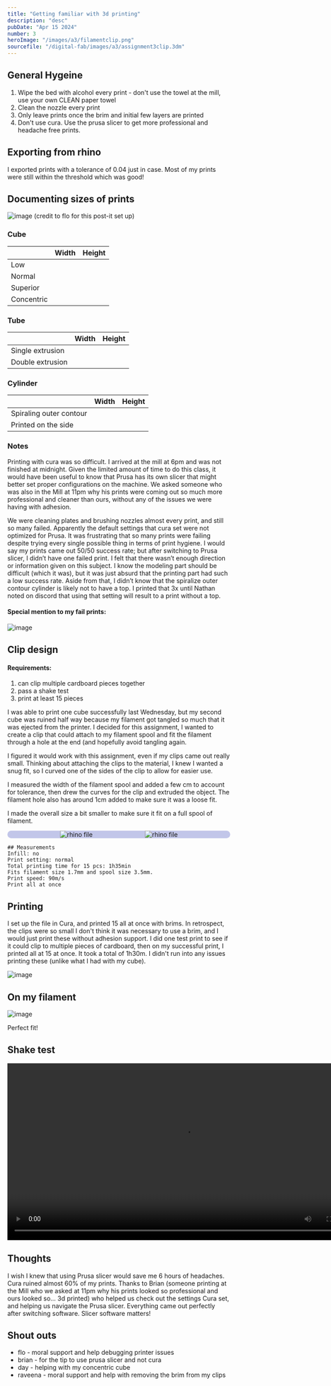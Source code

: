 ```yaml
---
title: "Getting familiar with 3d printing"
description: "desc"
pubDate: "Apr 15 2024"
number: 3
heroImage: "/images/a3/filamentclip.png"
sourcefile: "/digital-fab/images/a3/assignment3clip.3dm"
---
```


<style>
    .sbs {
    display: flex;
    flex-direction: row;
    flex-wrap:wrap;
justify-content: space-evenly;
background-color: #abb0e2b4;
  border-radius: 11px;
@media (max-width: 720px) {
  body {
    font-size: 18px;
  }
  main {
    padding: 1em;
  }
}

}
    </style>

## General Hygeine

1. Wipe the bed with alcohol every print - don't use the towel at the mill, use your own CLEAN paper towel
2. Clean the nozzle every print
3. Only leave prints once the brim and initial few layers are printed
4. Don't use cura. Use the prusa slicer to get more professional and headache free prints.

## Exporting from rhino

I exported prints with a tolerance of 0.04 just in case. Most of my prints were still within the threshold which was good!

## Documenting sizes of prints

![image](https://res.craft.do/user/full/e6c1ab16-39b1-5498-e0ac-a793797b3dff/doc/F0514F16-E895-4EF1-919A-2A0BBC6B90CB/CAB97C9E-BC72-42D9-AA40-8AB021F726FB_2/IZkHtD8zSvZkxpexIMWrkEXU98C8lN7DBvh9jDgEJcQz/IMG_1274.jpeg)
(credit to flo for this post-it set up)

### Cube

|            | Width | Height |
| ---------- | ----- | ------ |
| Low        |       |        |
| Normal     |       |        |
| Superior   |       |        |
| Concentric |       |        |

### Tube

|                  | Width | Height |
| ---------------- | ----- | ------ |
| Single extrusion |       |        |
| Double extrusion |       |        |

### Cylinder

|                         | Width | Height |
| ----------------------- | ----- | ------ |
| Spiraling outer contour |       |        |
| Printed on the side     |       |        |

### Notes

Printing with cura was so difficult. I arrived at the mill at 6pm and was not finished at midnight. Given the limited amount of time to do this class, it would have been useful to know that Prusa has its own slicer that might better set proper configurations on the machine. We asked someone who was also in the Mill at 11pm why his prints were coming out so much more professional and cleaner than ours, without any of the issues we were having with adhesion.

We were cleaning plates and brushing nozzles almost every print, and still so many failed. Apparently the default settings that cura set were not optimized for Prusa. It was frustrating that so many prints were failing despite trying every single possible thing in terms of print hygiene. I would say my prints came out 50/50 success rate; but after switching to Prusa slicer, I didn’t have one failed print. I felt that there wasn’t enough direction or information given on this subject. I know the modeling part should be difficult (which it was), but it was just absurd that the printing part had such a low success rate. Aside from that, I didn’t know that the spiralize outer contour cylinder is likely not to have a top. I printed that 3x until Nathan noted on discord that using that setting will result to a print without a top.

#### Special mention to my fail prints:

![image](https://res.craft.do/user/full/e6c1ab16-39b1-5498-e0ac-a793797b3dff/doc/F0514F16-E895-4EF1-919A-2A0BBC6B90CB/439A05FF-E6BA-4F1B-A521-0A599065D116_2/9ngk3EpahnyyHjLjfugqh1bl38xPEeZSNzbVxjELuZkz/IMG_1273%202.jpeg)

## Clip design

#### Requirements:

1. can clip multiple cardboard pieces together
2. pass a shake test
3. print at least 15 pieces

I was able to print one cube successfully last Wednesday, but my second cube was ruined half way because my filament got tangled so much that it was ejected from the printer. I decided for this assignment, I wanted to create a clip that could attach to my filament spool and fit the filament through a hole at the end (and hopefully avoid tangling again.

I figured it would work with this assignment, even if my clips came out really small. Thinking about attaching the clips to the material, I knew I wanted a snug fit, so I curved one of the sides of the clip to allow for easier use.

I measured the width of the filament spool and added a few cm to account for tolerance, then drew the curves for the clip and extruded the object. The filament hole also has around 1cm added to make sure it was a loose fit.

I made the overall size a bit smaller to make sure it fit on a full spool of filament.

<div class="sbs">
<img   src="https://res.craft.do/user/full/e6c1ab16-39b1-5498-e0ac-a793797b3dff/doc/F0514F16-E895-4EF1-919A-2A0BBC6B90CB/683596A7-7ACF-44D9-9E27-BE1CADD3F930_2/oaCyTfy0v5tMQYPswrq0RrLvaBGddFJjd5xtuCc7p6gz/Screenshot%202024-04-15%20at%203.47.40PM.png" alt="rhino file"/>
<img  src="https://res.craft.do/user/full/e6c1ab16-39b1-5498-e0ac-a793797b3dff/doc/F0514F16-E895-4EF1-919A-2A0BBC6B90CB/F07C43D5-1C39-460C-A54E-D34B5FF3F87A_2/qxAyv9sGaTxqOtUW1iHqT30mTRdpUCS0c85WMsHLMscz/Screenshot%202024-04-15%20at%203.47.12PM.png" alt="rhino file"/>
</div>

```
## Measurements
Infill: no
Print setting: normal
Total printing time for 15 pcs: 1h35min
Fits filament size 1.7mm and spool size 3.5mm.
Print speed: 90m/s
Print all at once
```

## Printing

I set up the file in Cura, and printed 15 all at once with brims. In retrospect, the clips were so small I don't think it was necessary to use a brim, and I would just print these without adhesion support. I did one test print to see if it could clip to multiple pieces of cardboard, then on my successful print, I printed all at 15 at once. It took a total of 1h30m. I didn't run into any issues printing these (unlike what I had with my cube).

![image](https://res.craft.do/user/full/e6c1ab16-39b1-5498-e0ac-a793797b3dff/doc/F0514F16-E895-4EF1-919A-2A0BBC6B90CB/BFC49AEA-1269-427C-9AF8-9447212B9394_2/woY9cLLqlzUA0Dxlm1RlfxgXvBNriAKpN7B85xmnHssz/R0000739%20Large.jpeg)

## On my filament

![image](/digital-fab/images/a3/filamentclip.png)

Perfect fit!

## Shake test

<video height="400"  controls>
  <source src="/digital-fab/images/a3/shaketesta3.mp4" type="video/mp4">
</video>

## Thoughts

I wish I knew that using Prusa slicer would save me 6 hours of headaches. Cura ruined almost 60% of my prints. Thanks to Brian (someone printing at the Mill who we asked at 11pm why his prints looked so professional and ours looked so... 3d printed) who helped us check out the settings Cura set, and helping us navigate the Prusa slicer. Everything came out perfectly after switching software. Slicer software matters!

## Shout outs

- flo - moral support and help debugging printer issues
- brian - for the tip to use prusa slicer and not cura
- day - helping with my concentric cube
- raveena - moral support and help with removing the brim from my clips
